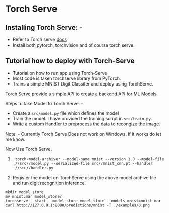 # Torch Serve

## Installing Torch Serve: -
- Refer to Torch serve [docs](https://github.com/pytorch/serve#install-torchserve)
- Install both pytorch, torchvision and of course torch serve.

## Tutorial how to deploy with Torch-Serve
- Tutorial on how to run app using Torch-Serve
- Most code is taken torchserve library from PyTorch.
- Trains a simple MNIST Digit Classifer and deploy using TorchServe.

Torch Serve provide a simple API to create a backend API for ML Models.

Steps to take Model to Torch Serve: -
- Create a `src/model.py` file which defines the model
- Train the model. I have provided the training script in `src/train.py`.
- Write a custom Handler to preprocess the data to recongize the image.

Note: - Currently Torch Serve Does not work on Windows. If it works do let me know.

Now Use Torch Serve.

1. ` torch-model-archiver --model-name mnist --version 1.0 --model-file .//src//model.py --serialized-file src//mnist_cnn.pt --handler .//src//handler.py`

2. Register the model on TorchServe using the above model archive file and run digit recognition inference.

```
mkdir model_store
mv mnist.mar model_store/
torchserve --start --model-store model_store --models mnist=mnist.mar
curl http://127.0.0.1:8080/predictions/mnist -T ./examples/0.png
```
